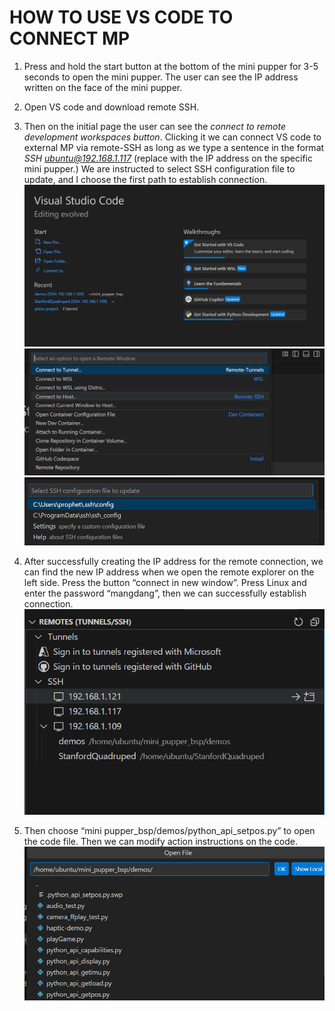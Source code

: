 # HOW TO USE VS CODE TO CONNECT MP


1. Press and hold the start button at the bottom of the mini pupper for 3-5 seconds to open the mini pupper. The user can see the IP address written on the face of the mini pupper.
 
2. Open VS code and download remote SSH.

3. Then on the initial page the user can see the *connect to remote development workspaces button*. Clicking it we can connect VS code to external MP via remote-SSH as long as we type a sentence in the format *SSH ubuntu@192.168.1.117* (replace with the IP address on the specific mini pupper.) We are instructed to select SSH configuration file to update, and I choose the first path to establish connection.![p1](./图片1.png)![p2](./图片2.png)![p3](./图片3.png)

4. After successfully creating the IP address for the remote connection, we can find the new IP address when we open the remote explorer on the left side. Press the button “connect in new window”. Press Linux and enter the password “mangdang”, then we can successfully establish connection.
   ![p4](./图片4.png)
5. Then choose “mini pupper_bsp/demos/python_api_setpos.py” to open the code file. Then we can modify action instructions on the code.![p5](./图片5.png)
